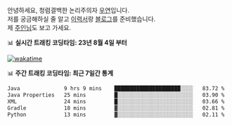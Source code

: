 안녕하세요, 청렴결백한 논리주의자 [우연](https://dev-wooyeon.github.io/quiz-app/)입니다.  
저를 궁금해하실 줄 알고 [이력서](https://ieunune.notion.site/d836ecc9172144d4b39f185b89f16a62)랑 [블로그](https://notion-blog-ieunune.vercel.app)를 준비했습니다.  
제 [주인님](https://www.instagram.com/lovely_hiru_hari_s2/)도 보고 가세요.


📊 **실시간 트래킹 코딩타임: 23년 8월 4일 부터**  

[![wakatime](https://wakatime.com/badge/user/099dd627-fdab-4072-b87a-fa91c7a76d8d.svg?style=for-the-badge)](https://wakatime.com/@099dd627-fdab-4072-b87a-fa91c7a76d8d)

📊 **주간 트래킹 코딩타임: 최근 7일간 통계**

<!--START_SECTION:waka-->

```txt
Java              9 hrs 9 mins    █████████████████████░░░░   83.72 %
Java Properties   25 mins         █░░░░░░░░░░░░░░░░░░░░░░░░   03.90 %
XML               24 mins         █░░░░░░░░░░░░░░░░░░░░░░░░   03.66 %
Gradle            18 mins         ▓░░░░░░░░░░░░░░░░░░░░░░░░   02.81 %
Python            13 mins         ▓░░░░░░░░░░░░░░░░░░░░░░░░   02.11 %
```

<!--END_SECTION:waka-->

<!-- ![](./profile-3d-contrib/profile-night-view.svg)-->
